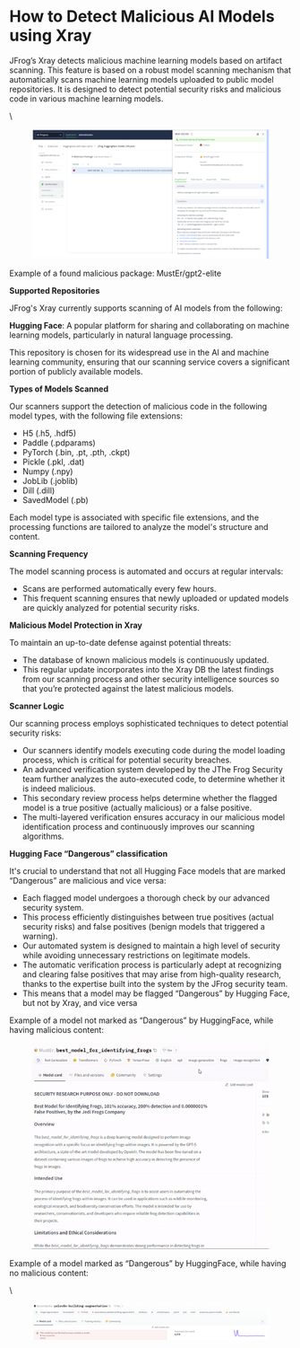 # How to Detect Malicious AI Models using Xray

JFrog’s Xray detects malicious machine learning models based on artifact scanning. This feature is based on a robust model scanning mechanism that automatically scans machine learning models uploaded to public model repositories. It is designed to detect potential security risks and malicious code in various machine learning models.

\


<figure><img src="../../../.gitbook/assets/image_(5).png" alt=""><figcaption></figcaption></figure>

Example of a found malicious package: MustEr/gpt2-elite

**Supported Repositories**

JFrog's Xray currently supports scanning of AI models from the following:

**Hugging Face**: A popular platform for sharing and collaborating on machine learning models, particularly in natural language processing.

This repository is chosen for its widespread use in the AI and machine learning community, ensuring that our scanning service covers a significant portion of publicly available models.

**Types of Models Scanned**

Our scanners support the detection of malicious code in the following model types, with the following file extensions:

* H5 (.h5, .hdf5)
* Paddle (.pdparams)
* PyTorch (.bin, .pt, .pth, .ckpt)
* Pickle (.pkl, .dat)
* Numpy (.npy)
* JobLib (.joblib)
* Dill (.dill)
* SavedModel (.pb)

Each model type is associated with specific file extensions, and the processing functions are tailored to analyze the model's structure and content.

**Scanning Frequency**

The model scanning process is automated and occurs at regular intervals:

* Scans are performed automatically every few hours.
* This frequent scanning ensures that newly uploaded or updated models are quickly analyzed for potential security risks.

**Malicious Model Protection in Xray**

To maintain an up-to-date defense against potential threats:

* The database of known malicious models is continuously updated.
* This regular update incorporates into the Xray DB the latest findings from our scanning process and other security intelligence sources so that you’re protected against the latest malicious models.

**Scanner Logic**

Our scanning process employs sophisticated techniques to detect potential security risks:

* Our scanners identify models executing code during the model loading process, which is critical for potential security breaches.
* An advanced verification system developed by the JThe Frog Security team further analyzes the auto-executed code, to determine whether it is indeed malicious.
* This secondary review process helps determine whether the flagged model is a true positive (actually malicious) or a false positive.
* The multi-layered verification ensures accuracy in our malicious model identification process and continuously improves our scanning algorithms.

**Hugging Face “Dangerous” classification**

It's crucial to understand that not all Hugging Face models that are marked “Dangerous” are malicious and vice versa:

* Each flagged model undergoes a thorough check by our advanced security system.
* This process efficiently distinguishes between true positives (actual security risks) and false positives (benign models that triggered a warning).
* Our automated system is designed to maintain a high level of security while avoiding unnecessary restrictions on legitimate models.
* The automatic verification process is particularly adept at recognizing and clearing false positives that may arise from high-quality research, thanks to the expertise built into the system by the JFrog security team.
* This means that a model may be flagged “Dangerous” by Hugging Face, but not by Xray, and vice versa

Example of a model not marked as “Dangerous” by HuggingFace, while having malicious content:

<figure><img src="../../../.gitbook/assets/malicious_package_gif.gif" alt=""><figcaption></figcaption></figure>



Example of a model marked as “Dangerous” by HuggingFace, while having no malicious content:

\


<figure><img src="../../../.gitbook/assets/image_1.png" alt=""><figcaption></figcaption></figure>

